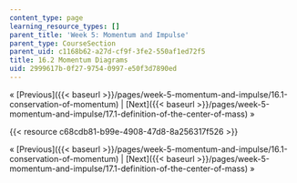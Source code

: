 ```yaml
---
content_type: page
learning_resource_types: []
parent_title: 'Week 5: Momentum and Impulse'
parent_type: CourseSection
parent_uid: c1168b62-a27d-cf9f-3fe2-550af1ed72f5
title: 16.2 Momentum Diagrams
uid: 2999617b-0f27-9754-0997-e50f3d7890ed
---
```


« [Previous]({{< baseurl >}}/pages/week-5-momentum-and-impulse/16.1-conservation-of-momentum) | [Next]({{< baseurl >}}/pages/week-5-momentum-and-impulse/17.1-definition-of-the-center-of-mass) »

{{< resource c68cdb81-b99e-4908-47d8-8a256317f526 >}}

« [Previous]({{< baseurl >}}/pages/week-5-momentum-and-impulse/16.1-conservation-of-momentum) | [Next]({{< baseurl >}}/pages/week-5-momentum-and-impulse/17.1-definition-of-the-center-of-mass) »